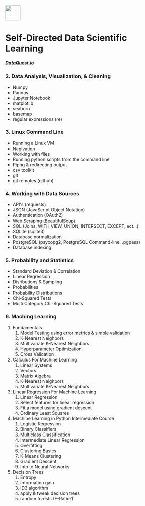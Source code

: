 <img src="https://avatars1.githubusercontent.com/u/18421630?s=400&u=d5c54d6323e38b78cf9115512b21647e80338ec0&v=4" width="48">

# Self-Directed Data Scientific Learning 
##### [DataQuest.io](https://www.dataquest.io/)

### 2. Data Analysis, Visualization, & Cleaning
  * Numpy
  * Pandas
  * Jupyter Notebook
  * matplotlib
  * seaborn
  * basemap
  * regular expressions (re)
  
### 3. Linux Command Line
  * Running a Linux VM
  * Nagivation
  * Working with files
  * Running python scripts from the command line
  * Pipng & redirecting output
  * csv toolkit
  * git
  * git remotes (github)
  
### 4. Working with Data Sources
  * API's (requests)
  * JSON (JavaScript Object Notation)
  * Authentication (OAuth2)
  * Web Scraping (BeautifulSoup)
  * SQL (Joins, WITH VIEW, UNION, INTERSECT, EXCEPT, ect...)
  * SQLite (sqlite3)
  * Database normalization
  * PostgreSQL (psycopg2, PostgreSQL Command-line, .pgpass)
  * Database indexing

### 5. Probability and Statistics
  * Standard Deviation & Correlation
  * Linear Regression
  * Disributions & Sampling
  * Probabilities
  * Probability Distributions
  * Chi-Squared Tests
  * Multi Category Chi-Squared Tests
  
### 6. Maching Learning  
  1. Fundamentals
     1. Model Testing using error metrics & simple validation
     1. K-Nearest Neighbors
     1. Multivariate K-Nearest Neighbors
     1. Hyperparameter Optimization
     1. Cross Validation
  1. Calculus For Machine Learning
     1. Linear Systems
     1. Vectors
     1. Matrix Algebra
     1. K-Nearest Neighbors
     1. Multivariate K-Nearest Neighbors
  1. Linear Regression For Machine Learning
     1. Linear Regression
     1. Select features for linear regression
     1. Fit a model using gradient descent
     1. Ordinary Least Squares
  1. Machine Learning in Python Intermediate Course
     1. Logistic Regression
     1. Binary Classifiers
     1. Multiclass Classification
     1. Intermediate Linear Regression
     1. Overfitting
     1. Clustering Basics
     1. K-Means Clustering
     1. Gradient Descent
     1. Into to Neural Networks
  1. Decision Trees
     1. Entropy
     1. Information gain
     1. ID3 algorithm
     1. apply & tweak decision trees
     1. random forests (F-Ratio?)

